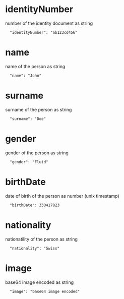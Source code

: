 # identityNumber
number of the identity document as string
```
  "identityNumber": "ab123cd456"
```

# name
name of the person as string
```
  "name": "John"
```

# surname
surname of the person as string
```
  "surname": "Doe"
```

# gender
gender of the person as string
```
  "gender": "Fluid"
```

# birthDate
date of birth of the person as number (unix timestamp)
```
  "birthDate": 330417823
```

# nationality
nationatility of the person as string
```
  "nationality": "Swiss"
```

# image
base64 image encoded as string
```
  "image": "base64 image encoded"
```